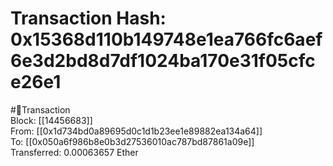 
Transaction Hash: 0x15368d110b149748e1ea766fc6aef6e3d2bd8d7df1024ba170e31f05cfce26e1
====================================================================================
  
#💸Transaction  
Block: [[14456683]]  
From: [[0x1d734bd0a89695d0c1d1b23ee1e89882ea134a64]]  
To: [[0x050a6f986b8e0b3d27536010ac787bd87861a09e]]  
Transferred: 0.00063657 Ether